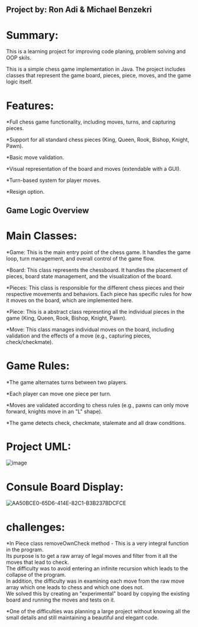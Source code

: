 ## Project by: Ron Adi & Michael Benzekri
# Summary:
This is a learning project for improving code planing, problem solving  and OOP skils.

This is a simple chess game implementation in Java.
The project includes classes that represent the game board, pieces, piece, moves, and the game logic itself.

# Features:
  *Full chess game functionality, including moves, turns, and capturing pieces.
  
  *Support for all standard chess pieces (King, Queen, Rook, Bishop, Knight, Pawn).
  
  *Basic move validation.
  
  *Visual representation of the board and moves (extendable with a GUI).
  
  *Turn-based system for player moves.

  *Resign option. 

## Game Logic Overview

# Main Classes:
  *Game: This is the main entry point of the chess game. It handles the game loop, turn management, and overall control of the game flow.

  *Board: This class represents the chessboard. It handles the placement of pieces, board state management, and the visualization of the board.

  *Pieces: This class is responsible for the different chess pieces and their respective movements and behaviors. Each piece has specific rules for how it moves on the board, which are implemented here.
  
  *Piece: This is a abstract class represnting all the individual pieces in the game (King, Queen, Rook, Bishop, Knight, Pawn).

  *Move: This class manages individual moves on the board, including validation and the effects of a move (e.g., capturing pieces, check/checkmate).

# Game Rules:
  *The game alternates turns between two players.

  *Each player can move one piece per turn.

  *Moves are validated according to chess rules (e.g., pawns can only move forward, knights move in an "L" shape).

  *The game detects check, checkmate, stalemate and all draw conditions.

# Project UML:

![image](https://github.com/user-attachments/assets/dfc6df8c-bed4-4ff9-a786-b7a072dd9aab)

# Consule Board Display:

![AA50BCE0-65D6-414E-82C1-B3B237BDCFCE](https://github.com/user-attachments/assets/2f22d484-3f43-4153-8a6e-c4a8ddf41b53)

# challenges:
*In Piece class removeOwnCheck method - This is a very integral function in the program.\
Its purpose is to get a raw array of legal moves and filter from it all the moves that lead to check.\
The difficulty was to avoid entering an infinite recursion which leads to the collapse of the program.\
In addition, the difficulty was in examining each move from the raw move array which one leads to chess and which one does not.\
We solved this by creating an "experimental" board by copying the existing board and running the moves and tests on it.

*One of the difficulties was planning a large project without knowing all the small details and still maintaining a beautiful and elegant code.






  







